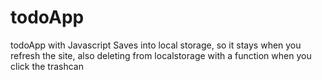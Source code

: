 # todoApp
todoApp with Javascript
Saves into local storage, so it stays when you refresh the site, also deleting from localstorage with a function when you click the trashcan
